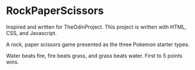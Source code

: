 # RockPaperScissors

Inspired and written for TheOdinProject. This project is written with HTML, CSS, and Javascript. 

A rock, paper scissors game presented as the three Pokemon starter types. 

Water beats fire, fire beats grass, and grass beats water. First to 5 points wins. 


